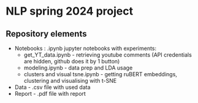 # NLP spring 2024 project

## Repository elements
- Notebooks : .ipynb jupyter notebooks with experiments:
  - get_YT_data.ipynb - retrieving youtube comments (API credentials are hidden, github does it by 1 button)
  - modeling.ipynb - data prep and LDA usage
  - clusters and visual tsne.ipynb - getting ruBERT embeddings, clustering and visualising with t-SNE
- Data - .csv file with used data
- Report - .pdf file with report 
